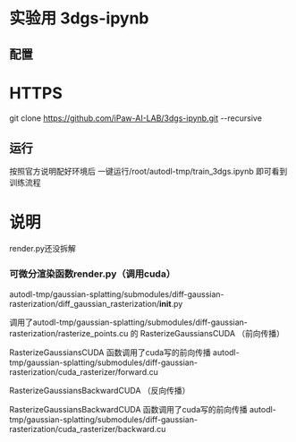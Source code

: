 # 实验用 3dgs-ipynb

## 配置
# HTTPS
git clone https://github.com/iPaw-AI-LAB/3dgs-ipynb.git --recursive


## 运行
按照官方说明配好环境后
一键运行/root/autodl-tmp/train_3dgs.ipynb
即可看到训练流程

# 说明
render.py还没拆解
### 可微分渲染函数render.py（调用cuda）
autodl-tmp/gaussian-splatting/submodules/diff-gaussian-rasterization/diff_gaussian_rasterization/__init__.py

调用了autodl-tmp/gaussian-splatting/submodules/diff-gaussian-rasterization/rasterize_points.cu 的 RasterizeGaussiansCUDA （前向传播）

RasterizeGaussiansCUDA 函数调用了cuda写的前向传播 autodl-tmp/gaussian-splatting/submodules/diff-gaussian-rasterization/cuda_rasterizer/forward.cu 

RasterizeGaussiansBackwardCUDA （反向传播）

RasterizeGaussiansBackwardCUDA 函数调用了cuda写的前向传播 autodl-tmp/gaussian-splatting/submodules/diff-gaussian-rasterization/cuda_rasterizer/backward.cu
